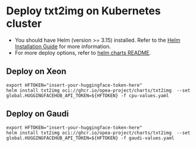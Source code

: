 # Deploy txt2img on Kubernetes cluster

- You should have Helm (version >= 3.15) installed. Refer to the [Helm Installation Guide](https://helm.sh/docs/intro/install/) for more information.
- For more deploy options, refer to [helm charts README](https://github.com/opea-project/GenAIInfra/tree/main/helm-charts#readme).

## Deploy on Xeon

```
export HFTOKEN="insert-your-huggingface-token-here"
helm install txt2img oci://ghcr.io/opea-project/charts/txt2img  --set global.HUGGINGFACEHUB_API_TOKEN=${HFTOKEN} -f cpu-values.yaml
```

## Deploy on Gaudi

```
export HFTOKEN="insert-your-huggingface-token-here"
helm install txt2img oci://ghcr.io/opea-project/charts/txt2img  --set global.HUGGINGFACEHUB_API_TOKEN=${HFTOKEN} -f gaudi-values.yaml
```
